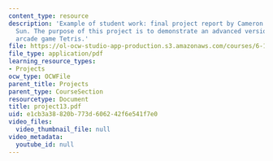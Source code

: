 ```yaml
---
content_type: resource
description: 'Example of student work: final project report by Cameron Lewis and James
  Sun. The purpose of this project is to demonstrate an advanced version of the classic
  arcade game Tetris.'
file: https://ol-ocw-studio-app-production.s3.amazonaws.com/courses/6-111-introductory-digital-systems-laboratory-spring-2006/e1cb3a38820b773d606242f6e541f7e0_project13.pdf
file_type: application/pdf
learning_resource_types:
- Projects
ocw_type: OCWFile
parent_title: Projects
parent_type: CourseSection
resourcetype: Document
title: project13.pdf
uid: e1cb3a38-820b-773d-6062-42f6e541f7e0
video_files:
  video_thumbnail_file: null
video_metadata:
  youtube_id: null
---
```

